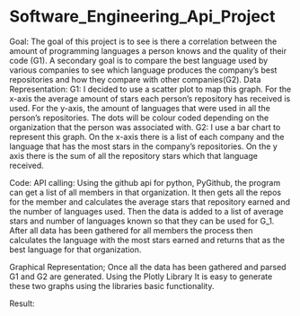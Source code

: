 # Software_Engineering_Api_Project
Goal:
The goal of this project is to see is there a correlation between the amount of programming languages a person knows and the quality of their code (G1). 
A secondary goal is to compare the best language used by various companies to see which language produces the company’s best repositories and how they compare with other companies(G2).
Data Representation:
G1: I decided to use a scatter plot to map this graph. For the x-axis the average amount of stars each person’s repository has received is used. For the y-axis, the amount of languages that were used in all the person’s repositories. The dots will be colour coded depending on the organization that the person was associated with.
G2: I use a bar chart to represent this graph. On the x-axis there is a list of each company and the language that has the most stars in the company’s repositories. On the y axis there is the sum of all the repository stars which that language received.

Code:
API calling:
Using the github api for python, PyGithub, the program can get a list of all members in that organization. It then gets all the repos for the member and calculates the average stars that repository earned and the number of languages used. Then the data is added to a list of average stars and number of languages known so that they can be used for G_1. After all data has been gathered for all members the process then calculates the language with the most stars earned and returns that as the best language for that organization. 

Graphical Representation;
Once all the data has been gathered and parsed G1 and G2 are generated. Using the Plotly Library It is easy to generate these two graphs using the libraries basic functionality.

Result:

